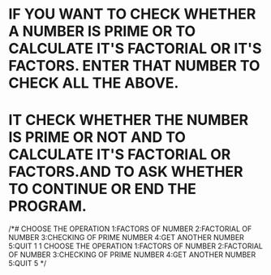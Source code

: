 # IF YOU WANT TO CHECK WHETHER A NUMBER IS PRIME OR TO CALCULATE IT'S FACTORIAL OR IT'S FACTORS. ENTER THAT NUMBER TO CHECK ALL THE ABOVE.
# IT CHECK WHETHER THE NUMBER IS PRIME OR NOT AND TO CALCULATE IT'S FACTORIAL OR FACTORS.AND TO ASK WHETHER TO CONTINUE OR END THE PROGRAM.
/*# CHOOSE THE OPERATION
1:FACTORS OF NUMBER
2:FACTORIAL OF NUMBER
3:CHECKING OF PRIME NUMBER
4:GET ANOTHER NUMBER
5:QUIT
1
1
CHOOSE THE OPERATION
1:FACTORS OF NUMBER
2:FACTORIAL OF NUMBER
3:CHECKING OF PRIME NUMBER
4:GET ANOTHER NUMBER
5:QUIT
5
*/
